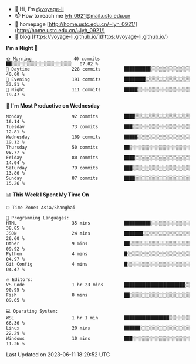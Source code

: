 - 👋 Hi, I’m [@voyage-li](https://github.com/voyage-li/)
- 📫 How to reach me [lyh_0921@mail.ustc.edu.cn](mailto:lyh_0921@mail.ustc.edu.cn)
- 👯 homepage [http://home.ustc.edu.cn/~lyh_0921/](http://home.ustc.edu.cn/~lyh_0921/)
- 🥤 blog [https://voyage-li.github.io/](https://voyage-li.github.io/)

<!--START_SECTION:waka-->
**I'm a Night 🦉** 

```text
🌞 Morning                40 commits          ██░░░░░░░░░░░░░░░░░░░░░░░   07.02 % 
🌆 Daytime                228 commits         ██████████░░░░░░░░░░░░░░░   40.00 % 
🌃 Evening                191 commits         ████████░░░░░░░░░░░░░░░░░   33.51 % 
🌙 Night                  111 commits         █████░░░░░░░░░░░░░░░░░░░░   19.47 % 
```
📅 **I'm Most Productive on Wednesday** 

```text
Monday                   92 commits          ████░░░░░░░░░░░░░░░░░░░░░   16.14 % 
Tuesday                  73 commits          ███░░░░░░░░░░░░░░░░░░░░░░   12.81 % 
Wednesday                109 commits         █████░░░░░░░░░░░░░░░░░░░░   19.12 % 
Thursday                 50 commits          ██░░░░░░░░░░░░░░░░░░░░░░░   08.77 % 
Friday                   80 commits          ████░░░░░░░░░░░░░░░░░░░░░   14.04 % 
Saturday                 79 commits          ███░░░░░░░░░░░░░░░░░░░░░░   13.86 % 
Sunday                   87 commits          ████░░░░░░░░░░░░░░░░░░░░░   15.26 % 
```


📊 **This Week I Spent My Time On** 

```text
🕑︎ Time Zone: Asia/Shanghai

💬 Programming Languages: 
HTML                     35 mins             ██████████░░░░░░░░░░░░░░░   38.85 % 
JSON                     24 mins             ███████░░░░░░░░░░░░░░░░░░   26.60 % 
Other                    9 mins              ██░░░░░░░░░░░░░░░░░░░░░░░   09.92 % 
Python                   4 mins              █░░░░░░░░░░░░░░░░░░░░░░░░   04.97 % 
Git Config               4 mins              █░░░░░░░░░░░░░░░░░░░░░░░░   04.47 % 

🔥 Editors: 
VS Code                  1 hr 23 mins        ███████████████████████░░   90.95 % 
Fish                     8 mins              ██░░░░░░░░░░░░░░░░░░░░░░░   09.05 % 

💻 Operating System: 
WSL                      1 hr 1 min          █████████████████░░░░░░░░   66.36 % 
Linux                    20 mins             ██████░░░░░░░░░░░░░░░░░░░   22.29 % 
Windows                  10 mins             ███░░░░░░░░░░░░░░░░░░░░░░   11.36 % 
```


 Last Updated on 2023-06-11 18:29:52 UTC
<!--END_SECTION:waka-->